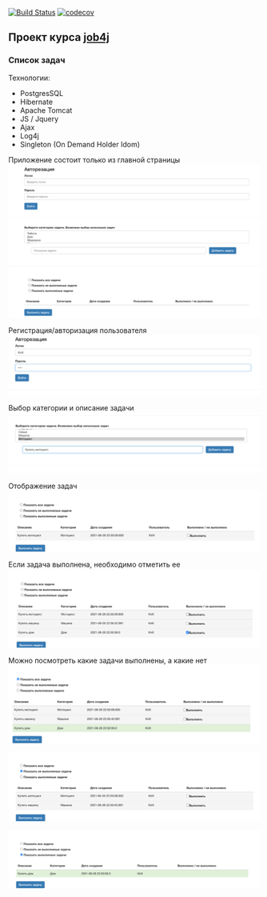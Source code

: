 [![Build Status](https://travis-ci.com/KirillBelyaev74/job4j_todo.svg?branch=master)](https://travis-ci.com/KirillBelyaev74/job4j_todo)
[![codecov](https://codecov.io/gh/KirillBelyaev74/job4j_todo/branch/master/graph/badge.svg)](https://codecov.io/gh/KirillBelyaev74/job4j_todo)

## Проект курса [job4j](http://job4j.ru)

### Список задач

Технологии:
- PostgresSQL
- Hibernate
- Apache Tomcat
- JS / Jquery
- Ajax
- Log4j
- Singleton (On Demand Holder Idom)

Приложение состоит только из главной страницы
![screenshot of sample](screenshots/1.png)

Регистрация/авторизация пользователя
![screenshot of sample](screenshots/2.png)

Выбор категории и описание задачи
![screenshot of sample](screenshots/3.png)

Отображение задач
![screenshot of sample](screenshots/4.png)

Если задача выполнена, необходимо отметить ее
![screenshot of sample](screenshots/5.png)

Можно посмотреть какие задачи выполнены, а какие нет
![screenshot of sample](screenshots/6.png)

![screenshot of sample](screenshots/7.png)

![screenshot of sample](screenshots/8.png)